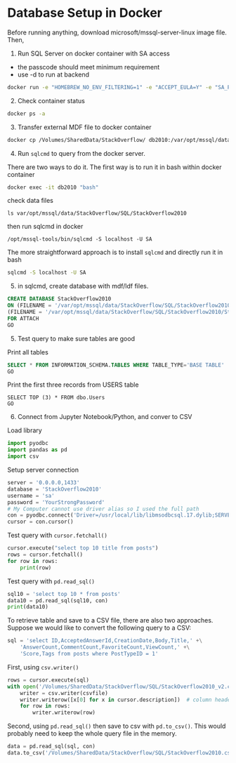 # Database Setup in Docker

Before running anything, download microsoft/mssql-server-linux image file. Then,

1. Run SQL Server on docker container with SA access
- the passcode should meet minimum requirement
- use -d to run at backend
```bash
docker run -e "HOMEBREW_NO_ENV_FILTERING=1" -e "ACCEPT_EULA=Y" -e "SA_PASSWORD=YourStrongPassword" -p 1433:1433 --restart always —name db2010 -d microsoft/mssql-server-linux
```
2. Check container status
```bash
docker ps -a
```
3. Transfer external MDF file to docker container
```bash
docker cp /Volumes/SharedData/StackOverflow/ db2010:/var/opt/mssql/data
```
  
4. Run `sqlcmd` to query from the docker server.

There are two ways to do it.
The first way is to run it in bash within docker container
```bash
docker exec -it db2010 "bash"
```
 check data files
```
ls var/opt/mssql/data/StackOverflow/SQL/StackOverflow2010
```
then run sqlcmd in docker
```
/opt/mssql-tools/bin/sqlcmd -S localhost -U SA
```
The more straightforward approach is to install `sqlcmd` and directly run it in bash
```bash
sqlcmd -S localhost -U SA
```
  5. in sqlcmd, create database with mdf/ldf files.
```SQL
CREATE DATABASE StackOverflow2010
ON (FILENAME = '/var/opt/mssql/data/StackOverflow/SQL/StackOverflow2010/StackOverflow2010.mdf'),
(FILENAME = '/var/opt/mssql/data/StackOverflow/SQL/StackOverflow2010/StackOverflow2010_log.ldf')
FOR ATTACH
GO
```
5. Test query to make sure tables are good

Print all tables
```SQL
SELECT * FROM INFORMATION_SCHEMA.TABLES WHERE TABLE_TYPE='BASE TABLE'
GO
```
Print the first three records from USERS table
```
SELECT TOP (3) * FROM dbo.Users
GO
```

6. Connect from Jupyter Notebook/Python, and conver to CSV

Load library
```python
import pyodbc
import pandas as pd
import csv
```
Setup server connection
```python
server = '0.0.0.0,1433'
database = 'StackOverflow2010'
username = 'sa'
password = 'YourStrongPassword'
# My Computer cannot use driver alias so I used the full path
con = pyodbc.connect('Driver=/usr/local/lib/libmsodbcsql.17.dylib;SERVER='+server+';DATABASE='+database+';UID='+username+';PWD='+password)
cursor = con.cursor()
```
Test query with `cursor.fetchall()`
```python
cursor.execute("select top 10 title from posts")
rows = cursor.fetchall()
for row in rows:
    print(row)
```
Test query with `pd.read_sql()`
```python
sql10 = 'select top 10 * from posts'
data10 = pd.read_sql(sql10, con)
print(data10)
```
To retrieve table and save to a CSV file, there are also two approaches. Suppose we would like to convert the following query to a CSV:
```python
sql = 'select ID,AcceptedAnswerId,CreationDate,Body,Title,' +\
    'AnswerCount,CommentCount,FavoriteCount,ViewCount,' +\
    'Score,Tags from posts where PostTypeID = 1'
```
First, using `csv.writer()`
```python
rows = cursor.execute(sql)
with open('/Volumes/SharedData/StackOverflow/SQL/StackOverflow2010_v2.csv', 'w', newline='') as csvfile:
    writer = csv.writer(csvfile)
    writer.writerow([x[0] for x in cursor.description])  # column headers
    for row in rows:
        writer.writerow(row)
```
Second, using `pd.read_sql()` then save to csv with `pd.to_csv()`. This would probably need to keep the whole query file in the memory.
```python
data = pd.read_sql(sql, con)
data.to_csv('/Volumes/SharedData/StackOverflow/SQL/StackOverflow2010.csv')
```